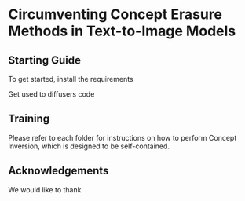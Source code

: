# Circumventing Concept Erasure Methods in Text-to-Image Models

## Starting Guide
To get started, install the requirements

Get used to diffusers code

## Training
Please refer to each folder for instructions on how to perform Concept Inversion, which is designed to be self-contained.

## Acknowledgements
We would like to thank